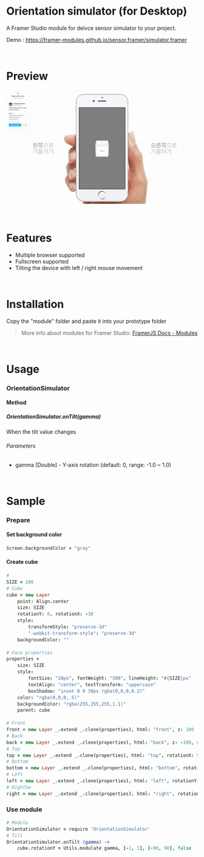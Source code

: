 # Orientation simulator (for Desktop)
A Framer Studio module for deivce sensor simulator to your project.  

Demo : https://framer-modules.github.io/sensor.framer/simulator.framer  

<br/>

# Preview
![Orientation simulator](screenrecord.gif)

<br/>

# Features
- Multiple browser supported
- Fullscreen supported
- Tilting the device with left / right mouse movement

<br/>

# Installation
Copy the "module" folder and paste it into your prototype folder
> More info about modules for Framer Studio: [FramerJS Docs - Modules](http://framerjs.com/docs/#modules.modules)

<br/>

# Usage
### OrientationSimulator

#### Method
##### OrientationSimulator.onTilt(gamma)
When the tilt value changes  

###### Parameters
- gamma [Double] - Y-axis rotation (default: 0, range: -1.0 ~ 1.0)

<br/>

# Sample
### Prepare
#### Set background color
```coffeescript
Screen.backgroundColor = "gray"
```

#### Create cube
```coffeescript
#
SIZE = 200
# Cube
cube = new Layer
    point: Align.center
    size: SIZE
    rotationY: 0, rotationX: -30
    style: 
        transformStyle: "preserve-3d"
        "-webkit-transform-style": "preserve-3d"
    backgroundColor: ""

# Face properties
properties = 
    size: SIZE
    style: 
        fontSize: "20px", fontWeight: "500", lineHeight: "#{SIZE}px"
        textAlign: "center", textTransform: "uppercase"
        boxShadow: "inset 0 0 30px rgba(0,0,0,0.2)"
    color: "rgba(0,0,0,.5)"
    backgroundColor: "rgba(255,255,255,1.1)"
    parent: cube
    
# Front
front = new Layer _.extend _.clone(properties), html: "front", z: 100
# Back
back = new Layer _.extend _.clone(properties), html: "back", z: -100, rotationY: 180
# Top
top = new Layer _.extend _.clone(properties), html: "top", rotationX: 90, y: -100
# Bottom
bottom = new Layer _.extend _.clone(properties), html: "bottom", rotationX: -90, y: 100
# Left
left = new Layer _.extend _.clone(properties), html: "left", rotationY: -90, x: -100
# RightSe
right = new Layer _.extend _.clone(properties), html: "right", rotationY: 90, x: 100
```

### Use module
```coffeescript
# Module
OrientationSimulator = require 'OrientationSimulator'
# Tilt
OrientationSimulator.onTilt (gamma) ->
    cube.rotationY = Utils.modulate gamma, [-1, 1], [-90, 90], false
```
